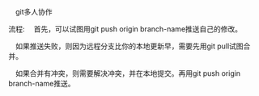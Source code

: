 &emsp;git多人协作

流程:
&emsp;首先，可以试图用git push origin branch-name推送自己的修改。

&emsp;如果推送失败，则因为远程分支比你的本地更新早，需要先用git pull试图合并。

&emsp;如果合并有冲突，则需要解决冲突，并在本地提交。再用git push origin branch-name推送。
